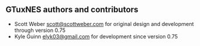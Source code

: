 GTuxNES authors and contributors
--------------------------------
- Scott Weber <scott@scottweber.com> for original design and development
  through version 0.75
- Kyle Guinn <elyk03@gmail.com> for development since version 0.75

